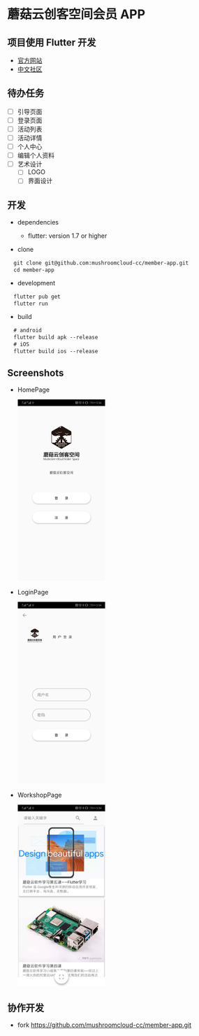 # 蘑菇云创客空间会员 APP


## 项目使用 Flutter 开发

- [官方网站](https://flutter.dev)
- [中文社区](https://flutter-io.cn)

## 待办任务

- [ ] 引导页面
- [ ] 登录页面
- [ ] 活动列表
- [ ] 活动详情
- [ ] 个人中心
- [ ] 编辑个人资料
- [ ] 艺术设计
  - [ ] LOGO
  - [ ] 界面设计

## 开发
  
- dependencies
  - flutter: version 1.7 or higher 

- clone
```
  git clone git@github.com:mushroomcloud-cc/member-app.git
  cd member-app
```

- development
```
  flutter pub get
  flutter run
```
- build
```
  # android
  flutter build apk --release
  # iOS
  flutter build ios --release
```

## Screenshots

- HomePage
  
  <img src="screenshots/home_page.png" width="200">
- LoginPage
  
  <img src="screenshots/login_page.png" width="200">

- WorkshopPage
  
  <img src="screenshots/workshop_page.png" width="200">
## 协作开发

- fork https://github.com/mushroomcloud-cc/member-app.git

